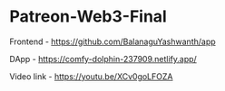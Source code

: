# Patreon-Web3-Final

Frontend - https://github.com/BalanaguYashwanth/app

DApp - https://comfy-dolphin-237909.netlify.app/

Video link - https://youtu.be/XCv0goLFOZA
